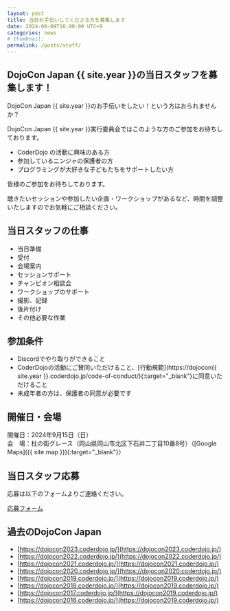 ```yaml
---
layout: post
title: 当日お手伝いしてくださる方を募集します
date: 2024-08-09T16:00:00 UTC+9
categories: news
# thumbnail: 
permalink: /posts/staff/
---
```

## DojoCon Japan {{ site.year }}の当日スタッフを募集します！

DojoCon Japan {{ site.year }}のお手伝いをしたい！という方はおられませんか？

DojoCon Japan {{ site.year }}実行委員会ではこのような方のご参加をお待ちしております。
- CoderDojo の活動に興味のある方
- 参加しているニンジャの保護者の方
- プログラミングが大好きな子どもたちをサポートしたい方

皆様のご参加をお待ちしております。

聴きたいセッションや参加したい企画・ワークショップがあるなど、時間を調整いたしますのでお気軽にご相談ください。

## 当日スタッフの仕事
- 当日準備
- 受付
- 会場案内
- セッションサポート
- チャンピオン相談会
- ワークショップのサポート
- 撮影、記録
- 後片付け
- その他必要な作業

## 参加条件
- Discordでやり取りができること
- CoderDojoの活動にご賛同いただけること、[行動規範](https://dojocon{{ site.year }}.coderdojo.jp/code-of-conduct/){:target="_blank"}に同意いただけること
- 未成年者の方は、保護者の同意が必要です

## 開催日・会場
開催日：2024年9月15日（日）  
会　場：杜の街グレース（岡山県岡山市北区下石井二丁目10番8号）（[Google Maps]({{ site.map }}){:target="_blank"}）

## 当日スタッフ応募
応募は以下のフォームよりご連絡ください。

<div class='framed_button'>
    <a href='https://forms.gle/XRLZQwuaHr1U9dpC7' target='_blank'>応募フォーム</a>
</div>

## 過去のDojoCon Japan
- [https://dojocon2023.coderdojo.jp/](https://dojocon2023.coderdojo.jp/)
- [https://dojocon2022.coderdojo.jp/](https://dojocon2022.coderdojo.jp/)
- [https://dojocon2021.coderdojo.jp/](https://dojocon2021.coderdojo.jp/)
- [https://dojocon2020.coderdojo.jp/](https://dojocon2020.coderdojo.jp/)
- [https://dojocon2019.coderdojo.jp/](https://dojocon2019.coderdojo.jp/)
- [https://dojocon2018.coderdojo.jp/](https://dojocon2019.coderdojo.jp/)
- [https://dojocon2017.coderdojo.jp/](https://dojocon2019.coderdojo.jp/)
- [https://dojocon2016.coderdojo.jp/](https://dojocon2019.coderdojo.jp/)